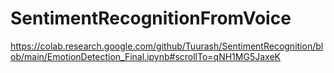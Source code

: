 # SentimentRecognitionFromVoice
https://colab.research.google.com/github/Tuurash/SentimentRecognition/blob/main/EmotionDetection_Final.ipynb#scrollTo=qNH1MG5JaxeK
